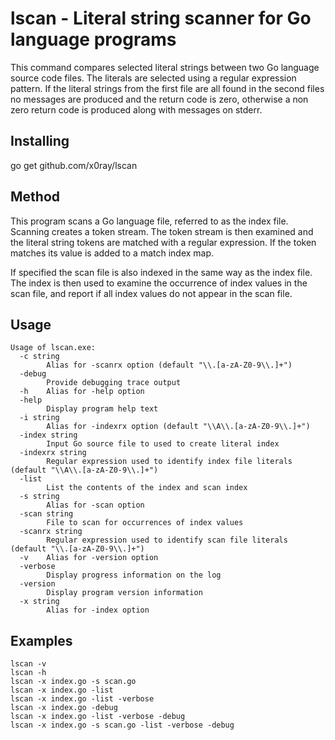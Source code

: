 # lscan - Literal string scanner for Go language programs

This command compares selected literal strings between two Go language source
code files. The literals are selected using a regular expression pattern. If 
the literal strings from the first file are all found in the second files no
messages are produced and the return code is zero, otherwise a non zero return
code is produced along with messages on stderr.

## Installing 

go get github.com/x0ray/lscan 

## Method

This program scans a Go language file, referred to as the index file. 
Scanning creates a token stream. The token stream is then examined and the literal 
string tokens are matched with a regular expression. If the token matches
its value is added to a match index map.

If specified the scan file is also indexed in the same way as the index file.  
The index is then used to examine the occurrence of index values in the scan
file, and report if all index values do not appear in the scan file.

## Usage
``` 
Usage of lscan.exe:
  -c string
        Alias for -scanrx option (default "\\.[a-zA-Z0-9\\.]+")
  -debug
        Provide debugging trace output
  -h    Alias for -help option
  -help
        Display program help text
  -i string
        Alias for -indexrx option (default "\\A\\.[a-zA-Z0-9\\.]+")
  -index string
        Input Go source file to used to create literal index
  -indexrx string
        Regular expression used to identify index file literals (default "\\A\\.[a-zA-Z0-9\\.]+")
  -list
        List the contents of the index and scan index
  -s string
        Alias for -scan option
  -scan string
        File to scan for occurrences of index values
  -scanrx string
        Regular expression used to identify scan file literals (default "\\.[a-zA-Z0-9\\.]+")
  -v    Alias for -version option
  -verbose
        Display progress information on the log
  -version
        Display program version information
  -x string
        Alias for -index option
```

## Examples

    lscan -v
    lscan -h
    lscan -x index.go -s scan.go
    lscan -x index.go -list
    lscan -x index.go -list -verbose
    lscan -x index.go -debug
    lscan -x index.go -list -verbose -debug
    lscan -x index.go -s scan.go -list -verbose -debug
